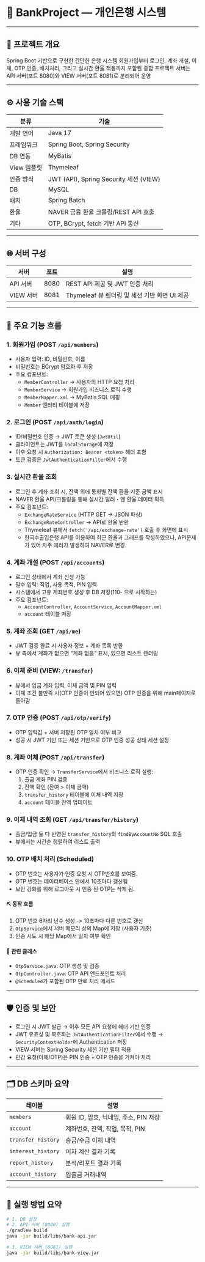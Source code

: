 # 🏦 BankProject — 개인은행 시스템

---

## 📘 프로젝트 개요

Spring Boot 기반으로 구현한 간단한 은행 시스템
회원가입부터 로그인, 계좌 개설, 이체, OTP 인증, 배치처리, 그리고 실시간 환율 적용까지 포함된 종합 프로젝트
서버는 API 서버(포트 8080)와 VIEW 서버(포트 8081)로 분리되어 운영

---

## ⚙️ 사용 기술 스택

| 분류       | 기술 |
|------------|------|
| 개발 언어   | Java 17 |
| 프레임워크 | Spring Boot, Spring Security |
| DB 연동    | MyBatis |
| View 템플릿 | Thymeleaf |
| 인증 방식   | JWT (API), Spring Security 세션 (VIEW) |
| DB          | MySQL |
| 배치        | Spring Batch |
| 환율        | NAVER 금융 환율 크롤링/REST API 호출 |
| 기타        | OTP, BCrypt, fetch 기반 API 통신 |

---

## 🌐 서버 구성

| 서버       | 포트  | 설명 |
|------------|------|------|
| API 서버   | 8080 | REST API 제공 및 JWT 인증 처리 |
| VIEW 서버  | 8081 | Thymeleaf 뷰 렌더링 및 세션 기반 화면 UI 제공 |

---

## 🚀 주요 기능 흐름 

### 1. 회원가입 (POST `/api/members`)
- 사용자 입력: ID, 비밀번호, 이름
- 비밀번호는 BCrypt 암호화 후 저장
- 주요 컴포넌트:
  - `MemberController` → 사용자의 HTTP 요청 처리
  - `MemberService` → 회원가입 비즈니스 로직 수행
  - `MemberMapper.xml` → MyBatis SQL 매핑
  - `Member` 엔티티 테이블에 저장

### 2. 로그인 (POST `/api/auth/login`)
- ID/비밀번호 인증 → JWT 토큰 생성 (`JwtUtil`)
- 클라이언트는 JWT를 `localStorage`에 저장
- 이후 요청 시 `Authorization: Bearer <token>` 헤더 포함
- 토큰 검증은 `JwtAuthenticationFilter`에서 수행

### 3. 실시간 환율 조회
- 로그인 후 계좌 조회 시, 잔액 외에 통화별 잔액 환율 기준 금액 표시
- NAVER 환율 API/크롤링을 통해 실시간 달러・엔 환율 데이터 획득
- 주요 컴포넌트:
  - `ExchangeRateService` (HTTP GET → JSON 파싱)
  - `ExchangeRateController` → API로 환율 반환
  - Thymeleaf 뷰에서 `fetch('/api/exchange-rate')` 호출 후 화면에 표시
  - 한국수출입은행 API를 이용하여 최근 환율과 그래프를 작성하였으나, API문제가 있어 자주 에러가 발생하여 NAVER로 변경

### 4. 계좌 개설 (POST `/api/accounts`)
- 로그인 상태에서 계좌 신청 가능
- 필수 입력: 직업, 사용 목적, PIN 입력
- 시스템에서 고유 계좌번호 생성 후 DB 저장(110- 으로 시작하는)
- 주요 컴포넌트:
  - `AccountController`, `AccountService`, `AccountMapper.xml`
  - `account` 테이블 저장

### 5. 계좌 조회 (GET `/api/me`)
- JWT 검증 완료 시 사용자 정보 + 계좌 목록 반환
- 뷰 측에서 계좌가 없으면 “계좌 없음” 표시, 있으면 리스트 렌더링

### 6. 이체 준비 (VIEW: `/transfer`)
- 뷰에서 입금 계좌 입력, 이체 금액 및 PIN 입력
- 이체 조건 불만족 시(OTP 인증이 안되어 있으면) OTP 인증을 위해 main페이지로 돌아감

### 7. OTP 인증 (POST `/api/otp/verify`)
- OTP 입력값 + 서버 저장된 OTP 일치 여부 비교
- 성공 시 JWT 기반 또는 세션 기반으로 OTP 인증 성공 상태 세션 설정

### 8. 계좌 이체 (POST `/api/transfer`)
- OTP 인증 확인 → `TransferService`에서 비즈니스 로직 실행:
  1. 출금 계좌 PIN 검증
  2. 잔액 확인 (잔여 > 이체 금액)
  3. `transfer_history` 테이블에 이체 내역 저장
  4. `account` 테이블 잔액 업데이트

### 9. 이체 내역 조회 (GET `/api/transfer/history`)
- 출금/입금 둘 다 반영된 `transfer_history`의 `findByAccountNo` SQL 호출
- 뷰에서는 시간순 정렬하여 리스트 출력

### 10. OTP 배치 처리 (Scheduled)
- OTP 번호는 사용자가 인증 요청 시 OTP번호를 보여줌.
- OTP 번호는 데이터베이스 안에서 10초마다 갱신됨
- 보안 강화를 위해 로그아웃 시 인증 된 OTP는 삭제 됨.

#### ⛏ 동작 흐름
1. OTP 번호 6자리 난수 생성 -> 10초마다 다른 번호로 갱신
2. `OtpService`에서 서버 메모리 상의 Map에 저장 (사용자 기준)
3. 인증 시도 시 해당 Map에서 일치 여부 확인

#### 📁 관련 클래스
- `OtpService.java`: OTP 생성 및 검증
- `OtpController.java`: OTP API 엔드포인트 처리
- `@Scheduled`가 포함된 OTP 만료 처리 메서드

---

## 🛡️ 인증 및 보안

- 로그인 시 JWT 발급 → 이후 모든 API 요청에 헤더 기반 인증
- JWT 유효성 및 복호화는 `JwtAuthenticationFilter`에서 수행 → `SecurityContextHolder`에 Authentication 저장
- VIEW 서버는 Spring Security 세션 기반 필터 적용
- 민감 요청(이체/OTP)은 PIN 인증 + OTP 인증을 거쳐야 처리

---

## 🗂️ DB 스키마 요약

| 테이블              | 설명 |
|---------------------|------|
| `members`           | 회원 ID, 암호, 닉네임, 주소, PIN 저장 |
| `account`           | 계좌번호, 잔액, 직업, 목적, PIN |
| `transfer_history`  | 송금/수금 이체 내역 |
| `interest_history`  | 이자 계산 결과 기록 |
| `report_history`    | 분석/리포트 결과 기록 |
| `account_history`   | 입출금 거래내역 |

---

## 🎯 실행 방법 요약

```bash
# 1. DB 설정
# 2. API 서버 (8080) 실행
./gradlew build
java -jar build/libs/bank-api.jar

# 3. VIEW 서버 (8081) 실행
java -jar build/libs/bank-view.jar

